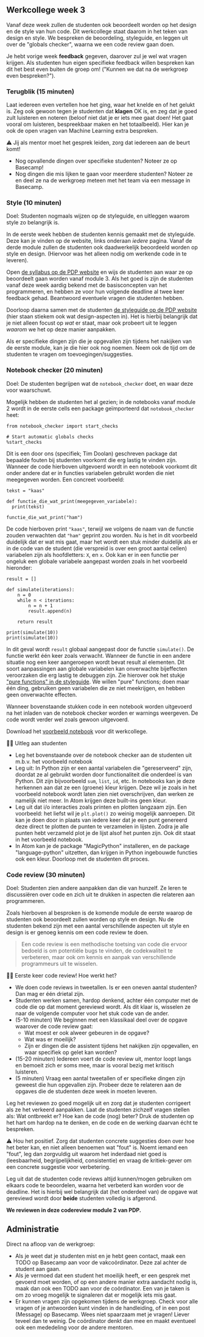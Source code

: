 ## Werkcollege week 3

Vanaf deze week zullen de studenten ook beoordeelt worden op het design en de style van hun code. Dit werkcollege staat daarom in het teken van design en style. We bespreken de beoordeling, styleguide, en leggen uit over de "globals checker", waarna we een code review gaan doen.

Je hebt vorige week **feedback** gegeven, daarover zul je wel wat vragen krijgen. Als studenten hun eigen specifieke feedback willen bespreken kan dit het best even buiten de groep om! ("Kunnen we dat na de werkgroep even bespreken?").

### Terugblik (15 minuten)

Laat iedereen even vertellen hoe het ging, waar het knelde en of het gelukt is. Zeg ook gewoon tegen je studenten dat **klagen** OK is, en zeg dat je goed zult luisteren en noteren (beloof niet dat je er iets mee gaat doen! Het gaat vooral om luisteren, bespreekbaar maken en het totaalbeeld). Hier kan je ook de open vragen van Machine Learning extra bespreken.

⚠️ Jij als mentor moet het gesprek leiden, zorg dat iedereen aan de beurt komt!

- Nog opvallende dingen over specifieke studenten? Noteer ze op Basecamp!
- Nog dingen die mis lijken te gaan voor meerdere studenten? Noteer ze en deel ze na de werkgroep meteen met het team via een message in Basecamp.

### Style (10 minuten)

Doel: Studenten nogmaals wijzen op de styleguide, en uitleggen waarom style zo belangrijk is.

In de eerste week hebben de studenten kennis gemaakt met de styleguide. Deze kan je vinden op de website, links onderaan _iedere_ pagina. Vanaf de derde module zullen de studenten ook daadwerkelijk beoordeeld worden op style en design. (Hiervoor was het alleen nodig om werkende code in te leveren).

Open [de syllabus op de PDP website](https://pdp.mprog.nl/syllabus#passing-the-course) en wijs de studenten aan waar ze op beoordeelt gaan worden vanaf module 3. Als het goed is zijn de studenten vanaf deze week aardig bekend met de basisconcepten van het programmeren, en hebben ze voor hun volgende deadline al twee keer feedback gehad. Beantwoord eventuele vragen die studenten hebben.

Doorloop daarna samen met de studenten [de styleguide op de PDP website](https://pdp.mprog.nl/python/en/style) (hier staan stiekem ook wat design-aspecten in). Het is hierbij belangrijk dat je niet alleen focust op _wat_ er staat, maar ook probeert uit te leggen _waarom_ we het op deze manier aanpakken.

Als er specifieke dingen zijn die je opgevallen zijn tijdens het nakijken van de eerste module, kan je die hier ook nog noemen. Neem ook de tijd om de studenten te vragen om toevoegingen/suggesties.

### Notebook checker (20 minuten)

Doel: De studenten begrijpen wat de `notebook_checker` doet, en waar deze voor waarschuwt.

Mogelijk hebben de studenten het al gezien; in de notebooks vanaf module 2 wordt in de eerste cells een package geïmporteerd dat `notebook_checker` heet:

    from notebook_checker import start_checks

    # Start automatic globals checks
    %start_checks

Dit is een door ons (specifiek; Tim Doolan) geschreven package dat bepaalde fouten bij studenten voorkomt die erg lastig te vinden zijn. Wanneer de code hierboven uitgevoerd wordt in een notebook voorkomt dit onder andere dat er in functies variabelen gebruikt worden die niet meegegeven worden. Een concreet voorbeeld:

    tekst = "kaas"

    def functie_die_wat_print(meegegeven_variabele):
      print(tekst)

    functie_die_wat_print("ham")

De code hierboven print `"kaas"`, terwijl we volgens de naam van de functie zouden verwachten dat `"ham"` geprint zou worden. Nu is het in dit voorbeeld duidelijk dat er wat mis gaat, maar het wordt een stuk minder duidelijk als er in de code van de student (die verspreid is over een groot aantal cellen) variabelen zijn als hoofdletters: `X`, en `x`. Ook kan er in een functie per ongeluk een globale variabele aangepast worden zoals in het voorbeeld hieronder:

    result = []

    def simulate(iterations):
        n = 0
        while n < iterations:
            n = n + 1
            result.append(n)

        return result

    print(simulate(10))
    print(simulate(10))

In dit geval wordt `result` globaal aangepast door de functie `simulate()`. De functie werkt één keer zoals verwacht. Wanneer de functie in een andere situatie nog een keer aangeroepen wordt bevat result al elementen. Dit soort aanpassingen aan globale variabelen kan onverwachte bijeffecten veroorzaken die erg lastig te debuggen zijn. Zie hierover ook het stukje ["pure functions" in de styleguide](https://pdp.mprog.nl/python/en/style#pure-functions). We willen "pure" functions; doen maar één ding, gebruiken geen variabelen die ze niet meekrijgen, en hebben geen onverwachte effecten.

Wanneer bovenstaande stukken code in een notebook worden uitgevoerd na het inladen van de notebook checker worden er warnings weergeven. De code wordt verder wel zoals gewoon uitgevoerd.

Download het [voorbeeld notebook](notebook-design/voorbeelden-design.ipynb) voor dit werkcollege.

🧑‍🏫 Uitleg aan studenten

- Leg het bovenstaande over de notebook checker aan de studenten uit m.b.v. het voorbeeld notebook
- Leg uit: In Python zijn er een aantal variabelen die "gereserveerd" zijn, doordat ze al gebruikt worden door functionaliteit die onderdeel is van Python. Dit zijn bijvoorbeeld `sum`, `list`, `id`, etc. In notebooks kan je deze herkennen aan dat ze een (groene) kleur krijgen. Deze wil je zoals in het voorbeeld notebook wordt laten zien niet overschrijven, dan werken ze namelijk niet meer. In Atom krijgen deze built-ins geen kleur.
- Leg uit dat i/o interacties zoals printen en plotten langzaam zijn. Een voorbeeld: het liefst wil je `plt.plot()` zo weinig mogelijk aanroepen. Dit kan je doen door in plaats van iedere keer dat je een punt genereerd deze direct te plotten de punten te verzamelen in lijsten. Zodra je alle punten hebt verzameld plot je de lijst alsof het punten zijn. Ook dit staat in het voorbeeld notebook.
- In Atom kan je de package "MagicPython" installeren, en de package "language-python" uitzetten, dan krijgen in Python ingebouwde functies ook een kleur. Doorloop met de studenten dit proces.

### Code review (30 minuten)

Doel: Studenten zien andere aanpakken dan die van hunzelf. Ze leren te discussiëren over code en zich uit te drukken in aspecten die relateren aan programmeren.

Zoals hierboven al besproken is de komende module de eerste waarop de studenten ook beoordeelt zullen worden op style en design. Nu de studenten bekend zijn met een aantal verschillende aspecten uit style en design is er genoeg kennis om een code review te doen.

> Een code review is een methodische toetsing van code die ervoor bedoeld is om potentiële bugs te vinden, de codekwaliteit te verbeteren, maar ook om kennis en aanpak van verschillende programmeurs uit te wisselen.

🧑‍🏫 Eerste keer code review! Hoe werkt het?

- We doen code reviews in tweetallen. Is er een oneven aantal studenten? Dan mag er één drietal zijn.
- Studenten werken samen, hardop denkend, achter één computer met de code die op dat moment gereviewd wordt. Als dit klaar is, wisselen ze naar de volgende computer voor het stuk code van de ander.
- (5-10 minuten) We beginnen met een klassikaal deel over de opgave waarover de code review gaat:
  - Wat moest er ook alweer gebeuren in de opgave?
  - Wat was er moeilijk?
  - Zijn er dingen die de assistent tijdens het nakijken zijn opgevallen, en waar specifiek op gelet kan worden?
- (15-20 minuten) Iedereen voert de code review uit, mentor loopt langs en bemoeit zich er soms mee, maar is vooral bezig met kritisch luisteren.
- (5 minuten) Vraag een aantal tweetallen of er specifieke dingen zijn geweest die hun opgevallen zijn. Probeer deze te relateren aan de opgaves die de studenten deze week in moeten leveren.

Leg het reviewen zo goed mogelijk uit en zorg dat je studenten corrigeert als ze het verkeerd aanpakken. Laat de studenten zichzelf vragen stellen als: Wat ontbreekt er? Hoe kan de code (nog) beter? Druk de studenten op het hart om hardop na te denken, en de code en de werking daarvan écht te bespreken.

⚠️ Hou het positief. Zorg dat studenten concrete suggesties doen over hoe het beter kan, en niet alleen benoemen wat "fout" is. Noemt iemand een "fout", leg dan zorgvuldig uit waarom het inderdaad niet goed is (leesbaarheid, begrijpelijkheid, consistentie) en vraag de kritiek-gever om een concrete suggestie voor verbetering.

Leg uit dat de studenten code reviews altijd kunnen/mogen gebruiken om elkaars code te beoordelen, waarna het verbeterd kan worden voor de deadline. Het is hierbij wel belangrijk dat (het onderdeel van) de opgave wat gereviewd wordt door **beide** studenten volledig is afgerond.

**We reviewen in deze codereview module 2 van PDP.**

## Administratie

Direct na afloop van de werkgroep:

- Als je weet dat je studenten mist en je hebt geen contact, maak een TODO op Basecamp aan voor de vakcoördinator. Deze zal achter de student aan gaan.
- Als je vermoed dat een student het moeilijk heeft, er een gesprek met gevoerd moet worden, of op een andere manier extra aandacht nodig is, maak dan ook een TODO aan voor de coördinator. Een van je taken is om zo vroeg mogelijk te signaleren dat er mogelijk iets mis gaat.
- Er kunnen vragen zijn opgekomen tijdens de werkgroep. Check voor alle vragen of je antwoorden kunt vinden in de handleiding, of in een post (Message) op Basecamp. Wees niet spaarzaam met je vragen! Liever teveel dan te weinig. De coördinator denkt dan mee en maakt eventueel ook een mededeling voor de andere mentoren.
